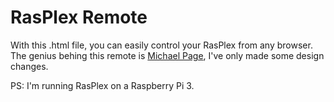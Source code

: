 # RasPlex Remote

With this .html file, you can easily control your RasPlex from any browser. The genius behing this remote is [Michael Page](https://github.com/Error-freeIT), I've only made some design changes.

PS: I'm running RasPlex on a Raspberry Pi 3.
